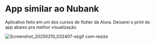 # App similar ao Nubank

Aplicativo feito em um dos cursos de flutter da Alura. 
Deixarei o print do app abaixo pra melhor visualização. 

![Screenshot_20250210_032407-ezgif com-resize](https://github.com/user-attachments/assets/ec33dbb0-83da-4d8f-991b-5fd60ded41b0)
